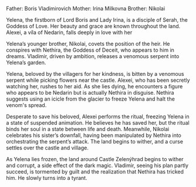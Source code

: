 Father: Boris Vladimirovich
Mother: Irina Milkovna
Brother: Nikolai

Yelena, the firstborn of Lord Boris and Lady Irina, is a disciple of Serah, the Goddess of Love. Her beauty and grace are known throughout the land. Alexei, a víla of Nedarin, falls deeply in love with her

Yelena’s younger brother, Nikolai, covets the position of the heir. He conspires with Nethira, the Goddess of Deceit, who appears to him in dreams. Vladimir, driven by ambition, releases a venomous serpent into Yelena’s garden.

Yelena, beloved by the villagers for her kindness, is bitten by a venomous serpent while picking flowers near the castle. Alexei, who has been secretly watching her, rushes to her aid. As she lies dying, he encounters a figure who appears to be Nedarin but is actually Nethira in disguise. Nethira suggests using an icicle from the glacier to freeze Yelena and halt the venom's spread.

Desperate to save his beloved, Alexei performs the ritual, freezing Yelena in a state of suspended animation. He believes he has saved her, but the ritual binds her soul in a state between life and death. Meanwhile, Nikolai celebrates his sister’s downfall, having been manipulated by Nethira into orchestrating the serpent’s attack. The land begins to wither, and a curse settles over the castle and village.

As Yelena lies frozen, the land around Castle Zelenýhrad begins to wither and corrupt, a side effect of the dark magic. Vladimir, seeing his plan partly succeed, is tormented by guilt and the realization that Nethira has tricked him. He slowly turns into a tyrant.